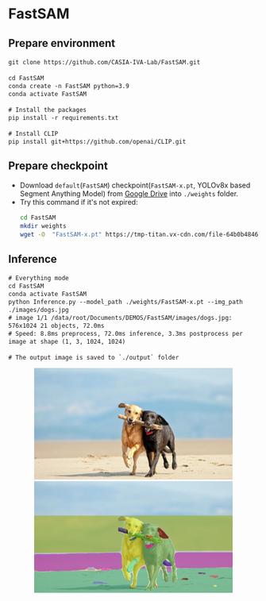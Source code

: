 # FastSAM

## Prepare environment

```
git clone https://github.com/CASIA-IVA-Lab/FastSAM.git

cd FastSAM
conda create -n FastSAM python=3.9
conda activate FastSAM

# Install the packages
pip install -r requirements.txt

# Install CLIP
pip install git+https://github.com/openai/CLIP.git
```

## Prepare checkpoint

- Download `default`(`FastSAM`) checkpoint(`FastSAM-x.pt`, YOLOv8x based Segment Anything Model) from [Google Drive](https://drive.google.com/file/d/1m1sjY4ihXBU1fZXdQ-Xdj-mDltW-2Rqv/view?usp=sharing) into `./weights` folder.
- Try this command if it's not expired: 
    ```bash
    cd FastSAM
    mkdir weights
    wget -O  "FastSAM-x.pt" https://tmp-titan.vx-cdn.com/file-64b0b48467a52-64b0b490986ba/FastSAM-x.pt
    ```

## Inference


```
# Everything mode
cd FastSAM
conda activate FastSAM
python Inference.py --model_path ./weights/FastSAM-x.pt --img_path ./images/dogs.jpg
# image 1/1 /data/root/Documents/DEMOS/FastSAM/images/dogs.jpg: 576x1024 21 objects, 72.0ms
# Speed: 8.8ms preprocess, 72.0ms inference, 3.3ms postprocess per image at shape (1, 3, 1024, 1024)

# The output image is saved to `./output` folder
```

<!-- plot two image on one row -->
<div align="center">
  <img src="../images/dogs.jpg" width="400px" />
  <img src="../output/dogs.jpg" width="400px" />